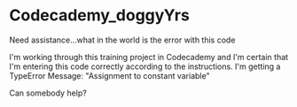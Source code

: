 # Codecademy_doggyYrs
Need assistance...what in the world is the error with this code

I'm working through this training project in Codecademy and I'm certain that I'm entering this code correctly according to the instructions.
I'm getting a TypeError Message:
"Assignment  to constant variable"

Can somebody help?
